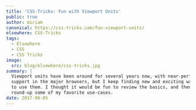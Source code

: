 ```yaml
---
title: 'CSS-Tricks: Fun with Viewport Units'
public: true
author: miriam
canonical: https://css-tricks.com/fun-viewport-units/
elsewhere: CSS-Tricks
tags:
  - Elsewhere
  - CSS
  - CSS Tricks
image:
  src: blog/elsewhere/css-tricks.jpg
summary: |
  Viewport units have been around for several years now, with near-perfect
  support in the major browsers, but I keep finding new and exciting ways
  to use them. I thought it would be fun to review the basics, and then
  round-up some of my favorite use-cases.
date: 2017-06-05
---
```



